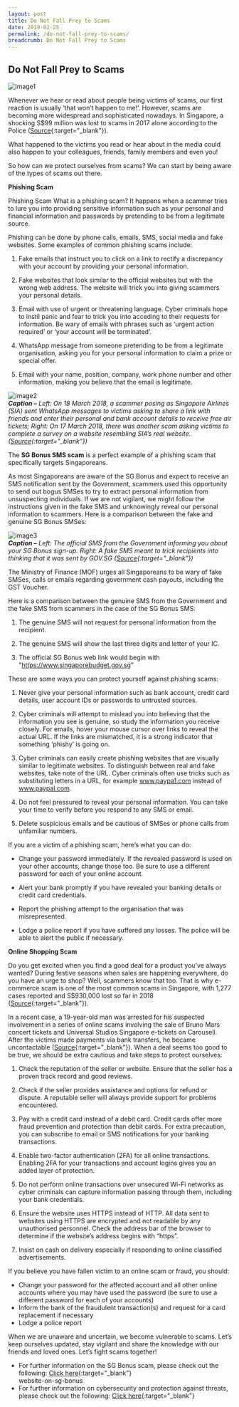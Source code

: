 ```yaml
---
layout: post
title: Do Not Fall Prey to Scams
date: 2019-02-25
permalink: /do-not-fall-prey-to-scams/
breadcrumb: Do Not Fall Prey to Scams
---
```


## Do Not Fall Prey to Scams <br>

![image1](/images/articles/do-not-fall-prey-to-scams/do-not-fall-prey-to-scams-1.jpg)


Whenever we hear or read about people being victims of scams, our first reaction is usually ‘that won’t happen to me!’.  However, scams are becoming more widespread and sophisticated nowadays. In Singapore, a shocking S$99 million was lost to scams in 2017 alone according to the Police ([Source](https://www.channelnewsasia.com/news/singapore/s-99-million-lost-to-scams-in-2017-police-9945700){:target="_blank"}).

What happened to the victims you read or hear about in the media could also happen to your colleagues, friends, family members and even you!

So how can we protect ourselves from scams? We can start by being aware of the types of scams out there.


**Phishing Scam**<br>

Phishing Scam
What is a phishing scam?  It happens when a scammer tries to lure you into providing sensitive information such as your personal and financial information and passwords by pretending to be from a legitimate source.

Phishing can be done by phone calls, emails, SMS, social media and fake websites. Some examples of common phishing scams include:

1. Fake emails that instruct you to click on a link to rectify a discrepancy with your account by providing your personal information.

2. Fake websites that look similar to the official websites but with the wrong web address. The website will trick you into giving scammers your personal details.

3. Email with use of urgent or threatening language. Cyber criminals hope to instil panic and fear to trick you into acceding to their requests for information. Be wary of emails with phrases such as ‘urgent action required’ or ‘your account will be terminated’.

4. WhatsApp message from someone pretending to be from a legitimate organisation, asking you for your personal information to claim a prize or special offer.

5. Email with your name, position, company, work phone number and other information, making you believe that the email is legitimate.

![image2](/images/articles/do-not-fall-prey-to-scams/do-not-fall-prey-to-scams-2.jpg)<br>
***Caption –** Left: On 18 March 2018, a scammer posing as Singapore Airlines (SIA) sent WhatsApp messages to victims asking to share a link with friends and enter their personal and bank account details to receive free air tickets; Right:  On 17 March 2018, there was another scam asking victims to complete a survey on a website resembling SIA’s real website. ([Source](https://www.straitstimes.com/singapore/singapore-airlines-warns-customers-against-scam-that-claims-recipients-have-won-air){:target="_blank"})*

The **SG Bonus SMS scam** is a perfect example of a phishing scam that specifically targets Singaporeans.<br>

As most Singaporeans are aware of the SG Bonus and expect to receive an SMS notification sent by the Government, scammers used this opportunity to send out bogus SMSes to try to extract personal information from unsuspecting individuals. If we are not vigilant, we might follow the instructions given in the fake SMS and unknowingly reveal our personal information to scammers. Here is a comparison between the fake and genuine SG Bonus SMSes:

![image3](/images/articles/do-not-fall-prey-to-scams/do-not-fall-prey-to-scams-3.jpg)<br>
***Caption –** Left: The official SMS from the Government informing you about your SG Bonus sign-up. Right: A fake SMS meant to trick recipients into thinking that it was sent by GOV.SG ([Source](https://www.channelnewsasia.com/news/singapore/scam-sham-sg-bonus-notifications-phishing-10807536){:target="_blank"})*

The Ministry of Finance (MOF) urges all Singaporeans to be wary of fake SMSes, calls or emails regarding government cash payouts, including the GST Voucher.

Here is a comparison between the genuine SMS from the Government and the fake SMS from scammers in the case of the SG Bonus SMS:

1. The genuine SMS will not request for personal information from the recipient.

2. The genuine SMS will show the last three digits and letter of your IC.

3. The official SG Bonus web link would begin with "https://www.singaporebudget.gov.sg"

These are some ways you can protect yourself against phishing scams:

1. Never give your personal information such as bank account, credit card details, user account IDs or passwords to untrusted sources.

2. Cyber criminals will attempt to mislead you into believing that the information you see is genuine, so study the information you receive closely. For emails, hover your mouse cursor over links to reveal the actual URL. If the links are mismatched, it is a strong indicator that something ‘phishy’ is going on. 

3. Cyber criminals can easily create phishing websites that are visually similar to legitimate websites. To distinguish between real and fake websites, take note of the URL. Cyber criminals often use tricks such as substituting letters in a URL, for example www.paypa1.com instead of www.paypal.com.

4. Do not feel pressured to reveal your personal information. You can take your time to verify before you respond to any SMS or email. 

5. Delete suspicious emails and be cautious of SMSes or phone calls from unfamiliar numbers.

If you are a victim of a phishing scam, here’s what you can do:

- Change your password immediately. If the revealed password is used on your other accounts, change those too. Be sure to use a different password for each of your online account.

- Alert your bank promptly if you have revealed your banking details or credit card credentials.

- Report the phishing attempt to the organisation that was misrepresented.

- Lodge a police report if you have suffered any losses. The police will be able to alert the public if necessary.

**Online Shopping Scam**

Do you get excited when you find a good deal for a product you’ve always wanted?  During festive seasons when sales are happening everywhere, do you have an urge to shop? Well, scammers know that too. That is why e-commerce scam is one of the most common scams in Singapore, with 1,277 cases reported and S$930,000 lost so far in 2018 ([Source](https://www.todayonline.com/singapore/e-commerce-loan-and-impersonation-scams-push-crime-rate-first-half-2018){:target="_blank"}).

In a recent case, a 19-year-old man was arrested for his suspected involvement in a series of online scams involving the sale of Bruno Mars concert tickets and Universal Studios Singapore e-tickets on Carousell.  After the victims made payments via bank transfers, he became uncontactable ([Source](https://www.channelnewsasia.com/news/singapore/bruno-mars-concert-ticket-scam-carousell-universal-studio-10929318){:target="_blank"}). When a deal seems too good to be true, we should be extra cautious and take steps to protect ourselves:
 
1. Check the reputation of the seller or website. Ensure that the seller has a proven track record and good reviews. 

2. Check if the seller provides assistance and options for refund or dispute. A reputable seller will always provide support for problems encountered.

3. Pay with a credit card instead of a debit card. Credit cards offer more fraud prevention and protection than debit cards. For extra precaution, you can subscribe to email or SMS notifications for your banking transactions.

4. Enable two-factor authentication (2FA) for all online transactions. Enabling 2FA for your transactions and account logins gives you an added layer of protection.

5. Do not perform online transactions over unsecured Wi-Fi networks as cyber criminals can capture information passing through them, including your bank credentials.

6. Ensure the website uses HTTPS instead of HTTP. All data sent to websites using HTTPS are encrypted and not readable by any unauthorised personnel. Check the address bar of the browser to determine if the website’s address begins with “https”.

7. Insist on cash on delivery especially if responding to online classified advertisements.

If you believe you have fallen victim to an online scam or fraud, you should:

- Change your password for the affected account and all other online accounts where you may have used the password (be sure to use a different password for each of your accounts)
- Inform the bank of the fraudulent transaction(s) and request for a card replacement if necessary
- Lodge a police report

When we are unaware and uncertain, we become vulnerable to scams. Let’s keep ourselves updated, stay vigilant and share the knowledge with our friends and loved ones. Let’s fight scams together!

- For further information on the SG Bonus scam, please check out the following: [Click here](https://www.gov.sg/factually/content/fake-sms-and-website-on-sg-bonus){:target="_blank"}<br>website-on-sg-bonus
- For further information on cybersecurity and protection against threats, please check out the following: [Click here](https://www.csa.gov.sg/gosafeonline){:target="_blank"}<br>

